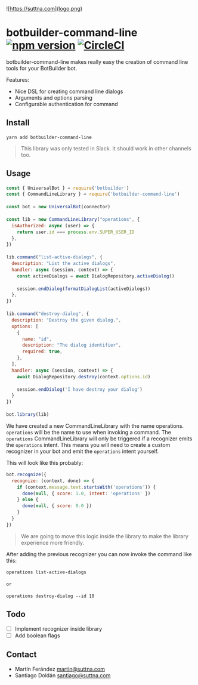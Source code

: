 ![https://suttna.com](logo.png)

# botbuilder-command-line [![npm version](https://badge.fury.io/js/botbuilder-command-line.svg)](https://badge.fury.io/js/botbuilder-command-line) [![CircleCI](https://circleci.com/gh/suttna/botbuilder-command-line.svg?style=svg)](https://circleci.com/gh/suttna/botbuilder-command-line)

botbuilder-command-line makes really easy the creation of command line tools for your BotBuilder bot.

Features:

- Nice DSL for creating command line dialogs
- Arguments and options parsing
- Configurable authentication for command

## Install

```
yarn add botbuilder-command-line
```

> This library was only tested in Slack. It should work in other channels too.

## Usage

```javascript
const { UniversalBot } = require('botbuilder')
const { CommandLineLibrary } = require('botbuilder-command-line')

const bot = new UniversalBot(connector)

const lib = new CommandLineLibrary("operations", {
  isAuthorized: async (user) => {
    return user.id === process.env.SUPER_USER_ID
  },
})

lib.command("list-active-dialogs", {
  description: "List the active dialogs",
  handler: async (session, context) => {
    const activeDialogs = await DialogRepository.activeDialog()

    session.endDialog(formatDialogList(activeDialogs))
  },
})

lib.command("destroy-dialog", {
  description: "Destroy the given dialog.",
  options: [
    {
      name: "id",
      description: "The dialog identifier",
      required: true,
    },
  ],
  handler: async (session, context) => {
    await DialogRepository.destroy(context.options.id)

    session.endDialog('I have destroy your dialog')
  }
})

bot.library(lib)
```

We have created a new CommandLineLibrary with the name operations. `operations` will be the name to use when invoking a command. The `operations` CommandLineLibrary will only be triggered if a recognizer emits the `operations` intent. This means you will need to create a custom recognizer in your bot and emit the `operations` intent yourself.

This will look like this probably:

```javascript
bot.recognize({
  recognize: (context, done) => {
    if (context.message.text.startsWith('operations')) {
      done(null, { score: 1.0, intent: 'operations' })
    } else {
      done(null, { score: 0.0 })
    }
  }
})
```

> We are going to move this logic inside the library to make the library experience more friendly.

After adding the previous recognizer you can now invoke the command like this:

```
operations list-active-dialogs

or

operations destroy-dialog --id 10
```
## Todo

- [ ] Implement recognizer inside library
- [ ] Add boolean flags

## Contact

- Martín Ferández <martin@suttna.com>
- Santiago Doldán <santiago@suttna.com>
